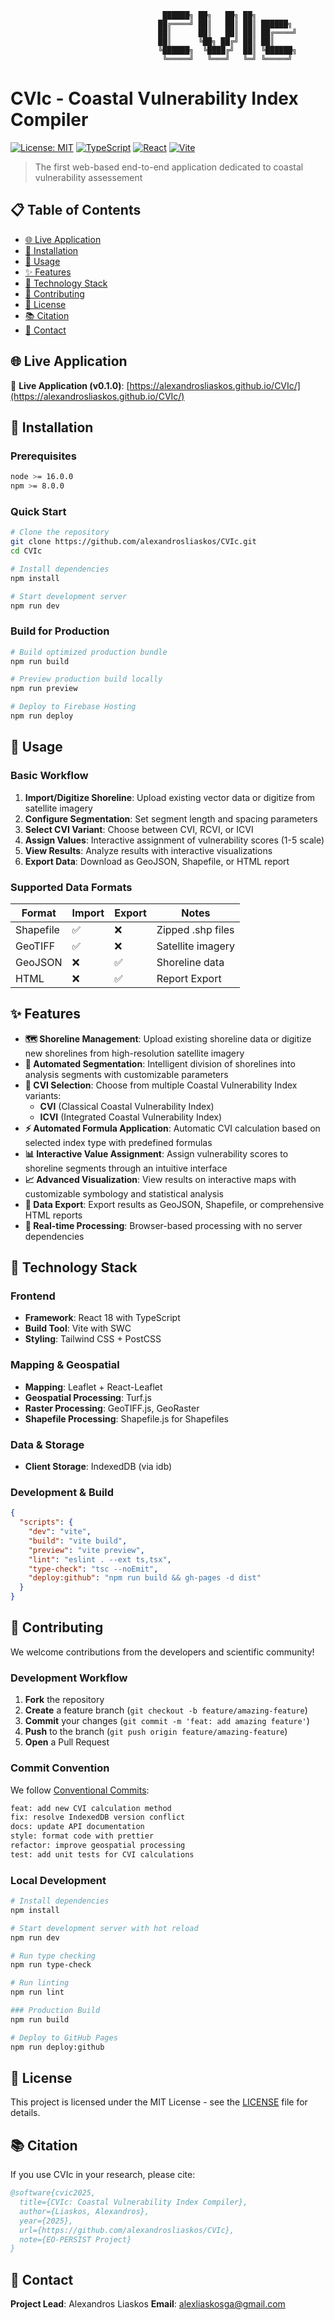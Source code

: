 ```
                                  ██████╗ ██╗   ██╗ ██╗
                                 ██╔════╝ ██║   ██║ ██║ ██████╗
                                 ██║      ██║   ██║ ██║ ██╔════╝
                                 ██║      ╚██╗ ██╔╝ ██║ ██║
                                 ╚██████╗  ╚████╔╝  ██║ ╚██████╗
                                  ╚═════╝   ╚═══╝   ╚═╝ ╚═════╝
```

# CVIc - Coastal Vulnerability Index Compiler

[![License: MIT](https://img.shields.io/badge/License-MIT-yellow.svg)](https://opensource.org/licenses/MIT)
[![TypeScript](https://img.shields.io/badge/TypeScript-007ACC?logo=typescript&logoColor=white)](https://www.typescriptlang.org/)
[![React](https://img.shields.io/badge/React-20232A?logo=react&logoColor=61DAFB)](https://reactjs.org/)
[![Vite](https://img.shields.io/badge/Vite-646CFF?logo=vite&logoColor=white)](https://vitejs.dev/)

> The first web-based end-to-end application dedicated to coastal vulnerability assessement

## 📋 Table of Contents

- [🌐 Live Application](#-live-application)
- [🚀 Installation](#-installation)
- [📖 Usage](#-usage)
- [✨ Features](#-features)
- [🔧 Technology Stack](#-technology-stack)
- [🤝 Contributing](#-contributing)
- [📄 License](#-license)
- [📚 Citation](#-citation)
- [📧 Contact](#-contact)

## 🌐 Live Application

🔗 **Live Application (v0.1.0)**: [https://alexandrosliaskos.github.io/CVIc/](https://alexandrosliaskos.github.io/CVIc/)

## 🚀 Installation

### Prerequisites

```bash
node >= 16.0.0
npm >= 8.0.0
```

### Quick Start

```bash
# Clone the repository
git clone https://github.com/alexandrosliaskos/CVIc.git
cd CVIc

# Install dependencies
npm install

# Start development server
npm run dev
```

### Build for Production

```bash
# Build optimized production bundle
npm run build

# Preview production build locally
npm run preview

# Deploy to Firebase Hosting
npm run deploy
```

## 📖 Usage

### Basic Workflow

1. **Import/Digitize Shoreline**: Upload existing vector data or digitize from satellite imagery
2. **Configure Segmentation**: Set segment length and spacing parameters
3. **Select CVI Variant**: Choose between CVI, RCVI, or ICVI
4. **Assign Values**: Interactive assignment of vulnerability scores (1-5 scale)
5. **View Results**: Analyze results with interactive visualizations
6. **Export Data**: Download as GeoJSON, Shapefile, or HTML report

### Supported Data Formats

| Format | Import | Export | Notes |
|--------|--------|--------|-------|
| Shapefile | ✅ | ❌ | Zipped .shp files |
| GeoTIFF | ✅ | ❌ | Satellite imagery |
| GeoJSON | ❌ | ✅ | Shoreline data |
| HTML | ❌ | ✅ | Report Export |

## ✨ Features

- **🗺️ Shoreline Management**: Upload existing shoreline data or digitize new shorelines from high-resolution satellite imagery
- **📐 Automated Segmentation**: Intelligent division of shorelines into analysis segments with customizable parameters
- **🎯 CVI Selection**: Choose from multiple Coastal Vulnerability Index variants:
  - **CVI** (Classical Coastal Vulnerability Index)
  - **ICVI** (Integrated Coastal Vulnerability Index)
- **⚡ Automated Formula Application**: Automatic CVI calculation based on selected index type with predefined formulas
- **📊 Interactive Value Assignment**: Assign vulnerability scores to shoreline segments through an intuitive interface
- **📈 Advanced Visualization**: View results on interactive maps with customizable symbology and statistical analysis
- **💾 Data Export**: Export results as GeoJSON, Shapefile, or comprehensive HTML reports
- **🔄 Real-time Processing**: Browser-based processing with no server dependencies

## 🔧 Technology Stack

### Frontend
- **Framework**: React 18 with TypeScript
- **Build Tool**: Vite with SWC
- **Styling**: Tailwind CSS + PostCSS

### Mapping & Geospatial
- **Mapping**: Leaflet + React-Leaflet
- **Geospatial Processing**: Turf.js
- **Raster Processing**: GeoTIFF.js, GeoRaster
- **Shapefile Processing**: Shapefile.js for Shapefiles

### Data & Storage
- **Client Storage**: IndexedDB (via idb)


### Development & Build
```json
{
  "scripts": {
    "dev": "vite",
    "build": "vite build",
    "preview": "vite preview",
    "lint": "eslint . --ext ts,tsx",
    "type-check": "tsc --noEmit",
    "deploy:github": "npm run build && gh-pages -d dist"
  }
}
```

## 🤝 Contributing

We welcome contributions from the developers and scientific community!

### Development Workflow

1. **Fork** the repository
2. **Create** a feature branch (`git checkout -b feature/amazing-feature`)
3. **Commit** your changes (`git commit -m 'feat: add amazing feature'`)
4. **Push** to the branch (`git push origin feature/amazing-feature`)
5. **Open** a Pull Request

### Commit Convention

We follow [Conventional Commits](https://www.conventionalcommits.org/):

```bash
feat: add new CVI calculation method
fix: resolve IndexedDB version conflict
docs: update API documentation
style: format code with prettier
refactor: improve geospatial processing
test: add unit tests for CVI calculations
```

### Local Development

```bash
# Install dependencies
npm install

# Start development server with hot reload
npm run dev

# Run type checking
npm run type-check

# Run linting
npm run lint

### Production Build
npm run build

# Deploy to GitHub Pages
npm run deploy:github
```

## 📄 License

This project is licensed under the MIT License - see the [LICENSE](LICENSE) file for details.

## 📚 Citation

If you use CVIc in your research, please cite:

```bibtex
@software{cvic2025,
  title={CVIc: Coastal Vulnerability Index Compiler},
  author={Liaskos, Alexandros},
  year={2025},
  url={https://github.com/alexandrosliaskos/CVIc},
  note={EO-PERSIST Project}
}
```

## 📧 Contact

**Project Lead**: Alexandros Liaskos
**Email**: [alexliaskosga@gmail.com](mailto:alexliaskosga@gmail.com)
